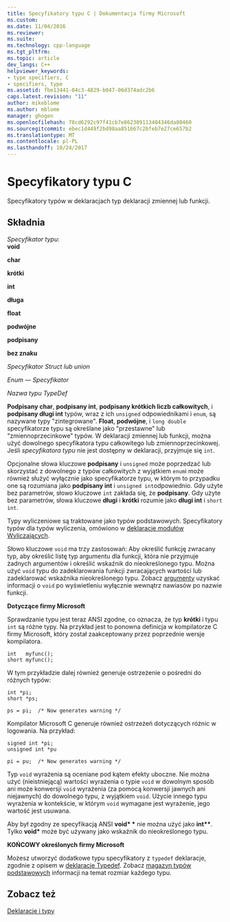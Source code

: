 ```yaml
---
title: Specyfikatory typu C | Dokumentacja firmy Microsoft
ms.custom: 
ms.date: 11/04/2016
ms.reviewer: 
ms.suite: 
ms.technology: cpp-language
ms.tgt_pltfrm: 
ms.topic: article
dev_langs: C++
helpviewer_keywords:
- type specifiers, C
- specifiers, type
ms.assetid: fbe13441-04c3-4829-b047-06d374adc2b6
caps.latest.revision: "11"
author: mikeblome
ms.author: mblome
manager: ghogen
ms.openlocfilehash: 78cd6292c97f41cb7e862389113404346da80460
ms.sourcegitcommit: ebec1d449f2bd98aa851667c2bfeb7e27ce657b2
ms.translationtype: MT
ms.contentlocale: pl-PL
ms.lasthandoff: 10/24/2017
---
```

# <a name="c-type-specifiers"></a>Specyfikatory typu C
Specyfikatory typów w deklaracjach typ deklaracji zmiennej lub funkcji.  
  
## <a name="syntax"></a>Składnia  
 *Specyfikator typu*:  
 **void**  
  
 **char**  
  
 **krótki**  
  
 **int**  
  
 **długa**  
  
 **float**  
  
 **podwójne**  
  
 **podpisany**  
  
 **bez znaku**  
  
 *Specyfikator Struct lub union*  
  
 *Enum — Specyfikator*  
  
 *Nazwa typu TypeDef*  
  
 **Podpisany char**, **podpisany int**, **podpisany krótkich liczb całkowitych**, i **podpisany długi int** typów, wraz z ich `unsigned` odpowiednikami i `enum`, są nazywane typy "zintegrowane". **Float**, **podwójne**, i `long double` specyfikatorze typu są określane jako "przestawne" lub "zmiennoprzecinkowe" typów. W deklaracji zmiennej lub funkcji, można użyć dowolnego specyfikatora typu całkowitego lub zmiennoprzecinkowej. Jeśli *specyfikatora typu* nie jest dostępny w deklaracji, przyjmuje się `int`.  
  
 Opcjonalne słowa kluczowe **podpisany** i `unsigned` może poprzedzać lub skorzystać z dowolnego z typów całkowitych z wyjątkiem `enum`i może również służyć wyłącznie jako specyfikatorze typu, w którym to przypadku one są rozumiana jako **podpisany int**  i `unsigned int`odpowiednio. Gdy użyte bez parametrów, słowo kluczowe `int` zakłada się, że **podpisany**. Gdy użyte bez parametrów, słowa kluczowe **długi** i **krótki** rozumie jako **długi int** i `short int`.  
  
 Typy wyliczeniowe są traktowane jako typów podstawowych. Specyfikatory typów dla typów wyliczenia, omówiono w [deklaracje modułów Wyliczających](../c-language/c-enumeration-declarations.md).  
  
 Słowo kluczowe `void` ma trzy zastosowań: Aby określić funkcję zwracany typ, aby określić listę typ argumentu dla funkcji, która nie przyjmuje żadnych argumentów i określić wskaźnik do nieokreślonego typu. Można użyć `void` typu do zadeklarowania funkcji zwracających wartości lub zadeklarować wskaźnika nieokreślonego typu. Zobacz [argumenty](../c-language/arguments.md) uzyskać informacji o `void` po wyświetleniu wyłącznie wewnątrz nawiasów po nazwie funkcji.  
  
 **Dotyczące firmy Microsoft**  
  
 Sprawdzanie typu jest teraz ANSI zgodne, co oznacza, że typ **krótki** i typu `int` są różne typy. Na przykład jest to ponowna definicja w kompilatorze C firmy Microsoft, który został zaakceptowany przez poprzednie wersje kompilatora.  
  
```  
int   myfunc();  
short myfunc();  
```  
  
 W tym przykładzie dalej również generuje ostrzeżenie o pośredni do różnych typów:  
  
```  
int *pi;  
short *ps;  
  
ps = pi;  /* Now generates warning */  
```  
  
 Kompilator Microsoft C generuje również ostrzeżeń dotyczących różnic w logowania. Na przykład:  
  
```  
signed int *pi;  
unsigned int *pu  
  
pi = pu;  /* Now generates warning */  
```  
  
 Typ `void` wyrażenia są oceniane pod kątem efekty uboczne. Nie można użyć (nieistniejącą) wartości wyrażenia o typie `void` w dowolnym sposób ani może konwersji `void` wyrażenia (za pomocą konwersji jawnych ani niejawnych) do dowolnego typu, z wyjątkiem `void`. Użycie innego typu wyrażenia w kontekście, w którym `void` wymagane jest wyrażenie, jego wartość jest usuwana.  
  
 Aby był zgodny ze specyfikacją ANSI **void\* \***  nie można użyć jako **int\*\***. Tylko **void\***  może być używany jako wskaźnik do nieokreślonego typu.  
  
 **KOŃCOWY określonych firmy Microsoft**  
  
 Możesz utworzyć dodatkowe typu specyfikatory z `typedef` deklaracje, zgodnie z opisem w [deklaracje Typedef](../c-language/typedef-declarations.md). Zobacz [magazyn typów podstawowych](../c-language/storage-of-basic-types.md) informacji na temat rozmiar każdego typu.  
  
## <a name="see-also"></a>Zobacz też  
 [Deklaracje i typy](../c-language/declarations-and-types.md)